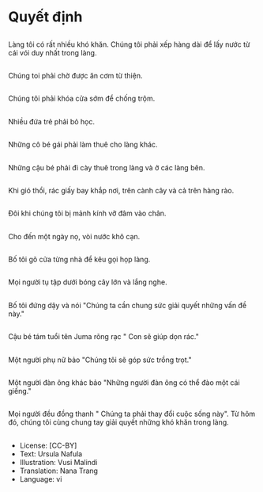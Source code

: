 # Quyết định

##
Làng tôi có rất nhiều khó khăn. Chúng tôi phải xếp hàng dài để lấy nước từ cái vói duy nhất trong làng.

##
Chúng toi phải chờ được ăn cơm từ thiện.

##
Chúng tôi phải khóa cửa sớm để chống trộm.

##
Nhiều đứa trẻ phải bỏ học.

##
Những cô bé gái phải làm thuê cho làng khác.

##
Những cậu bé phải đi cày thuê trong làng và ở các làng bên.

##
Khi gió thổi, rác giấy bay khắp nơi, trên cành cây và cả trên hàng rào.

##
Đôi khi chúng tôi bị mảnh kính vỡ đâm vào chân.

##
Cho đến một ngày nọ, vòi nước khô cạn.

##
Bố tôi gõ cửa từng nhà để kêu gọi họp làng.

##
Mọi người tụ tập dưới bóng cây lớn và lắng nghe.

##
Bố tôi đứng dậy và nói "Chúng ta cần chung sức giải quyết những vấn đề này."

##
Cậu bé tám tuổi tên Juma rõng rạc " Con sẽ giúp dọn rác."

##
Một người phụ nữ bảo "Chúng tôi sẽ góp sức trồng trọt."

##
Một người đàn ông khác bảo "Những người đàn ông có thể đào một cái giếng."

##
Mọi người đều đồng thanh " Chúng ta phải thay đổi cuộc sống này". Từ hôm đó, chúng tôi cùng chung tay giải quyết những khó khăn trong làng.

##
* License: [CC-BY]
* Text: Ursula Nafula
* Illustration: Vusi Malindi
* Translation: Nana Trang
* Language: vi
